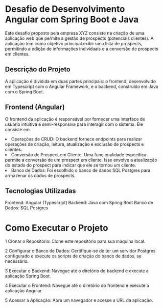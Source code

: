 <h1>Desafio de Desenvolvimento Angular com Spring Boot e Java
</h1>

Este desafio proposto pela empresa XYZ consiste na criação de uma aplicação web que permite a gestão de prospects (potenciais clientes). A aplicação tem como objetivo principal exibir uma lista de prospects, permitindo a edição de informações individuais e a conversão de prospects em clientes.

<h2>Descrição do Projeto
</h2>

A aplicação é dividida em duas partes principais: o frontend, desenvolvido em Typescript com o Angular Framework, e o backend, construído em Java com o Spring Boot.

<h2>Frontend (Angular)
</h2>

O frontend da aplicação é responsável por fornecer uma interface de usuário intuitiva e semi-responsiva para interagir com o sistema. Ele consiste em:

<li>Operações de CRUD: O backend fornece endpoints para realizar operações de criação, leitura, atualização e exclusão de prospects e clientes.</li>

<li>Conversão de Prospect em Cliente: Uma funcionalidade específica permite a conversão de um prospect em cliente. Isso envolve a atualização do estado do prospect para indicar que ele se tornou um cliente.</li>

<li>Banco de Dados: Foi escolhido o banco de dados SQL Postgres para armazenar os dados de prospects.</li>

<h2>Tecnologias Utilizadas</h2>

Frontend: Angular (Typescript)
Backend: Java com Spring Boot
Banco de Dados: SQL Postgres

<h1>Como Executar o Projeto
</h1>

1 Clonar o Repositório: Clone este repositório para sua máquina local.

2 Configurar o Banco de Dados: Certifique-se de ter um servidor Postgres configurado e execute os scripts de criação do banco de dados, se necessário.

3 Executar o Backend: Navegue até o diretório do backend e execute a aplicação Spring Boot.

4 Executar o Frontend: Navegue até o diretório do frontend e execute a aplicação Angular.

5 Acessar a Aplicação: Abra um navegador e acesse a URL da aplicação.
